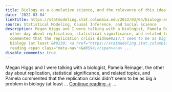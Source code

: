 ```yaml
---
title: Biology as a cumulative science, and the relevance of this idea to replication
date: '2022-03-04'
linkTitle: https://statmodeling.stat.columbia.edu/2022/03/04/biology-as-a-cumulative-science-and-the-relevance-of-this-idea-to-replication/
source: Statistical Modeling, Causal Inference, and Social Science
description: Megan Higgs and I were talking with a biologist, Pamela Reinagel, the
  other day about replication, statistical significance, and related topics, and Pamela
  commented that the replication crisis didn&#8217;t seem to be as big a problem in
  biology (at least &#8230; <a href="https://statmodeling.stat.columbia.edu/2022/03/04/biology-as-a-cumulative-science-and-the-relevance-of-this-idea-to-replication/">Continue
  reading <span class="meta-nav">&#8594;</span></a> ...
disable_comments: true
---
```

Megan Higgs and I were talking with a biologist, Pamela Reinagel, the other day about replication, statistical significance, and related topics, and Pamela commented that the replication crisis didn&#8217;t seem to be as big a problem in biology (at least &#8230; <a href="https://statmodeling.stat.columbia.edu/2022/03/04/biology-as-a-cumulative-science-and-the-relevance-of-this-idea-to-replication/">Continue reading <span class="meta-nav">&#8594;</span></a> ...